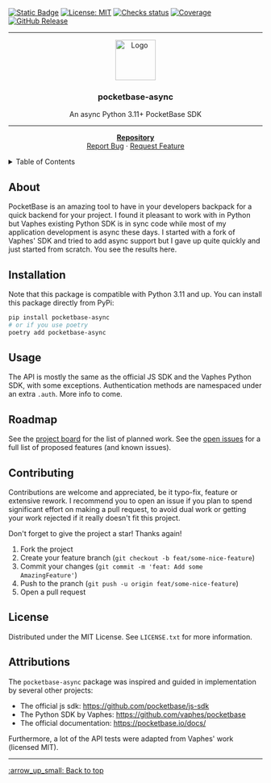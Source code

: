 <a name="readme-top"></a>

[![Static Badge](https://img.shields.io/badge/status-beta-blue?style=for-the-badge&label=status)](https://github.com/thijsmie/pocketbase-async)
[![License: MIT](https://img.shields.io/badge/License-MIT-blue.svg?style=for-the-badge)](https://github.com/thijsmie/pocketbase-async/blob/main/LICENSE.txt)
[![Checks status](https://img.shields.io/github/actions/workflow/status/thijsmie/pocketbase-async/check.yml?style=for-the-badge&label=Checks)](https://github.com/thijsmie/pocketbase-async/actions)
[![Coverage](https://img.shields.io/endpoint?url=https://gist.githubusercontent.com/thijsmie/a41c81ee9f5d3944d2f9946c3eae4aae/raw/coverage.json)](https://github.com/thijsmie/pocketbase-async/actions)
[![GitHub Release](https://img.shields.io/github/v/release/thijsmie/pocketbase-async?style=for-the-badge)](https://github.com/thijsmie/pocketbase-async/releases)

<div align="center">
  <hr/>
  <a href="https://github.com/thijsmie/pocketbase-async">
    <img src="https://raw.githubusercontent.com/thijsmie/pocketbase-async/main/images/logo.svg" alt="Logo" width="80" height="80">
  </a>
  <h3 align="center">pocketbase-async</h3>

  <p align="center">
    An async Python 3.11+ PocketBase SDK
    <hr/>
    <a href="https://github.com/thijsmie/pocketbase-async"><strong>Repository</strong></a>
    <br />
    <a href="https://github.com/thijsmie/pocketbase-async/issues">Report Bug</a>
    ·
    <a href="https://github.com/thijsmie/pocketbase-async/issues">Request Feature</a>
  </p>
</div>


<!-- TABLE OF CONTENTS -->
<details>
  <summary>Table of Contents</summary>
  <ol>
    <li><a href="#about">About</a></li>
    <li><a href="#installation">Installation</a></li></li>
    <li><a href="#usage">Usage</a></li>
    <li><a href="#roadmap">Roadmap</a></li>
    <li><a href="#contributing">Contributing</a></li>
    <li><a href="#license">License</a></li>
    <li><a href="#attributions">Attributions</a></li>
  </ol>
</details>

## About

PocketBase is an amazing tool to have in your developers backpack for a quick backend for your project. I found it pleasant to work with in Python but Vaphes existing Python SDK is in sync code while most of my application development is async these days. I started with a fork of Vaphes' SDK and tried to add async support but I gave up quite quickly and just started from scratch. You see the results here.

## Installation

Note that this package is compatible with Python 3.11 and up. You can install this package directly from PyPi:
```bash
pip install pocketbase-async
# or if you use poetry
poetry add pocketbase-async
```

## Usage

The API is mostly the same as the official JS SDK and the Vaphes Python SDK, with some exceptions. Authentication methods are namespaced under an extra `.auth`. More info to come.

## Roadmap

See the [project board](https://github.com/thijsmie/pocketbase-async/projects?query=is%3Aopen) for the list of planned work. See the [open issues](https://github.com/thijsmie/pocketbase-async/issues) for a full list of proposed features (and known issues).

## Contributing

Contributions are welcome and appreciated, be it typo-fix, feature or extensive rework. I recommend you to open an issue if you plan to spend significant effort on making a pull request, to avoid dual work or getting your work rejected if it really doesn't fit this project.

Don't forget to give the project a star! Thanks again!

1. Fork the project
2. Create your feature branch (`git checkout -b feat/some-nice-feature`)
3. Commit your changes (`git commit -m 'feat: Add some AmazingFeature'`)
4. Push to the pranch (`git push -u origin feat/some-nice-feature`)
5. Open a pull request


## License

Distributed under the MIT License. See `LICENSE.txt` for more information.

## Attributions

The `pocketbase-async` package was inspired and guided in implementation by several other projects:

- The official js sdk: https://github.com/pocketbase/js-sdk
- The Python SDK by Vaphes: https://github.com/vaphes/pocketbase
- The official documentation: https://pocketbase.io/docs/

Furthermore, a lot of the API tests were adapted from Vaphes' work (licensed MIT).


<hr/>
<a href="#readme-top">:arrow_up_small: Back to top</a>

